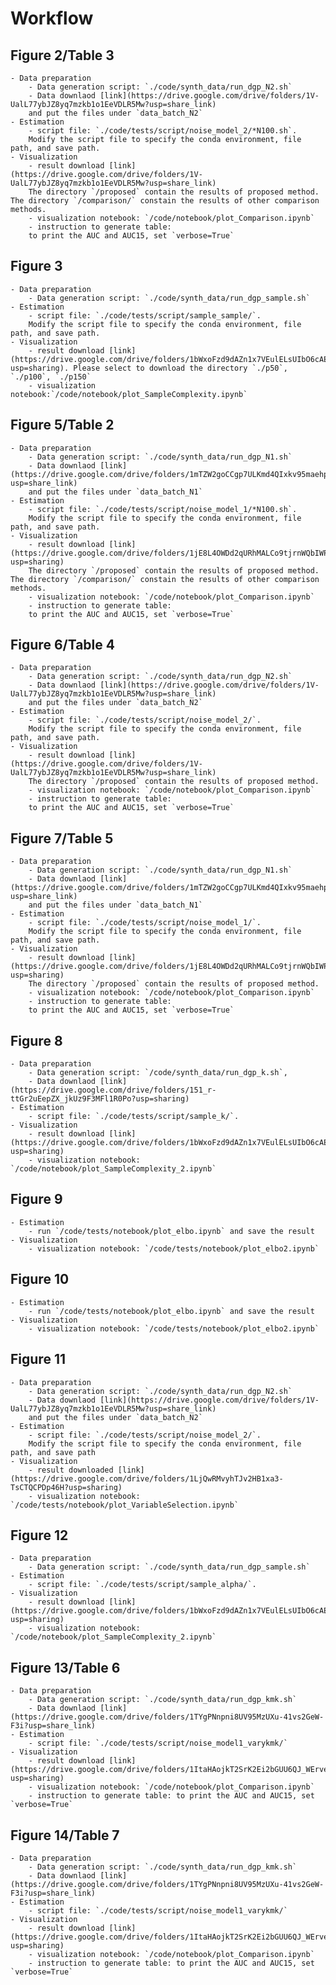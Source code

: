 # Workflow


## Figure 2/Table 3
    - Data preparation
        - Data generation script: `./code/synth_data/run_dgp_N2.sh`
        - Data downlaod [link](https://drive.google.com/drive/folders/1V-UalL77ybJZ8yq7mzkb1o1EeVDLR5Mw?usp=share_link)
        and put the files under `data_batch_N2`
    - Estimation 
        - script file: `./code/tests/script/noise_model_2/*N100.sh`.
        Modify the script file to specify the conda environment, file path, and save path.
    - Visualization
        - result download [link](https://drive.google.com/drive/folders/1V-UalL77ybJZ8yq7mzkb1o1EeVDLR5Mw?usp=share_link)
        The directory `/proposed` contain the results of proposed method. The directory `/comparison/` constain the results of other comparison methods. 
        - visualization notebook: `/code/notebook/plot_Comparison.ipynb`
        - instruction to generate table:
        to print the AUC and AUC15, set `verbose=True`

## Figure 3
    - Data preparation
        - Data generation script: `./code/synth_data/run_dgp_sample.sh`
    - Estimation 
        - script file: `./code/tests/script/sample_sample/`.
        Modify the script file to specify the conda environment, file path, and save path.
    - Visualization
        - result download [link](https://drive.google.com/drive/folders/1bWxoFzd9dAZn1x7VEulELsUIbO6cAEfk?usp=sharing). Please select to download the directory `./p50`, `./p100`, `./p150` 
        - visualization notebook:`/code/notebook/plot_SampleComplexity.ipynb`

## Figure 5/Table 2
    - Data preparation
        - Data generation script: `./code/synth_data/run_dgp_N1.sh`
        - Data downlaod [link](https://drive.google.com/drive/folders/1mTZW2goCCgp7ULKmd4QIxkv95maehpSI?usp=share_link)
        and put the files under `data_batch_N1`
    - Estimation 
        - script file: `./code/tests/script/noise_model_1/*N100.sh`.
        Modify the script file to specify the conda environment, file path, and save path.
    - Visualization
        - result download [link](https://drive.google.com/drive/folders/1jE8L4OWDd2qURhMALCo9tjrnWQbIWP8u?usp=sharing)
        The directory `/proposed` contain the results of proposed method. The directory `/comparison/` constain the results of other comparison methods. 
        - visualization notebook: `/code/notebook/plot_Comparison.ipynb`
        - instruction to generate table:
        to print the AUC and AUC15, set `verbose=True`

## Figure 6/Table 4
    - Data preparation
        - Data generation script: `./code/synth_data/run_dgp_N2.sh`
        - Data downlaod [link](https://drive.google.com/drive/folders/1V-UalL77ybJZ8yq7mzkb1o1EeVDLR5Mw?usp=share_link)
        and put the files under `data_batch_N2`
    - Estimation 
        - script file: `./code/tests/script/noise_model_2/`.
        Modify the script file to specify the conda environment, file path, and save path.
    - Visualization
        - result download [link](https://drive.google.com/drive/folders/1V-UalL77ybJZ8yq7mzkb1o1EeVDLR5Mw?usp=share_link)
        The directory `/proposed` contain the results of proposed method. 
        - visualization notebook: `/code/notebook/plot_Comparison.ipynb`
        - instruction to generate table:
        to print the AUC and AUC15, set `verbose=True`

## Figure 7/Table 5
    - Data preparation
        - Data generation script: `./code/synth_data/run_dgp_N1.sh`
        - Data downlaod [link](https://drive.google.com/drive/folders/1mTZW2goCCgp7ULKmd4QIxkv95maehpSI?usp=share_link)
        and put the files under `data_batch_N1`
    - Estimation 
        - script file: `./code/tests/script/noise_model_1/`.
        Modify the script file to specify the conda environment, file path, and save path.
    - Visualization
        - result download [link](https://drive.google.com/drive/folders/1jE8L4OWDd2qURhMALCo9tjrnWQbIWP8u?usp=sharing)
        The directory `/proposed` contain the results of proposed method. 
        - visualization notebook: `/code/notebook/plot_Comparison.ipynb`
        - instruction to generate table:
        to print the AUC and AUC15, set `verbose=True`

## Figure 8
    - Data preparation
        - Data generation script: `/code/synth_data/run_dgp_k.sh`,
        - Data downlaod [link](https://drive.google.com/drive/folders/151_r-ttGr2uEepZX_jkUz9F3MFl1R0Po?usp=sharing)
    - Estimation 
        - script file: `./code/tests/script/sample_k/`.
    - Visualization
        - result download [link](https://drive.google.com/drive/folders/1bWxoFzd9dAZn1x7VEulELsUIbO6cAEfk?usp=sharing) 
        - visualization notebook: `/code/notebook/plot_SampleComplexity_2.ipynb`
## Figure 9
    - Estimation 
        - run `/code/tests/notebook/plot_elbo.ipynb` and save the result
    - Visualization
        - visualization notebook: `/code/tests/notebook/plot_elbo2.ipynb`
## Figure 10
    - Estimation 
        - run `/code/tests/notebook/plot_elbo.ipynb` and save the result
    - Visualization
        - visualization notebook: `/code/tests/notebook/plot_elbo2.ipynb`
## Figure 11
    - Data preparation
        - Data generation script: `./code/synth_data/run_dgp_N2.sh`
        - Data downlaod [link](https://drive.google.com/drive/folders/1V-UalL77ybJZ8yq7mzkb1o1EeVDLR5Mw?usp=share_link)
        and put the files under `data_batch_N2`
    - Estimation 
        - script file: `./code/tests/script/noise_model_2/`.
        Modify the script file to specify the conda environment, file path, and save path
    - Visualization
        - result downloaded [link](https://drive.google.com/drive/folders/1LjQwRMvyhTJv2HB1xa3-TsCTQCPDp46H?usp=sharing)
        - visualization notebook: `/code/tests/notebook/plot_VariableSelection.ipynb`
## Figure 12
    - Data preparation
        - Data generation script: `./code/synth_data/run_dgp_sample.sh`
    - Estimation 
        - script file: `./code/tests/script/sample_alpha/`.
    - Visualization
        - result download [link](https://drive.google.com/drive/folders/1bWxoFzd9dAZn1x7VEulELsUIbO6cAEfk?usp=sharing) 
        - visualization notebook: `/code/notebook/plot_SampleComplexity_2.ipynb`


## Figure 13/Table 6
    - Data preparation
        - Data generation script: `./code/synth_data/run_dgp_kmk.sh`
        - Data downlaod [link](https://drive.google.com/drive/folders/1TYgPNnpni8UV95MzUXu-41vs2GeW-F3i?usp=share_link)
    - Estimation 
        - script file: `./code/tests/script/noise_model1_varykmk/`
    - Visualization
        - result download [link](https://drive.google.com/drive/folders/1ItaHAojkT2SrK2Ei2bGUU6QJ_WErvej9?usp=sharing)
        - visualization notebook: `/code/notebook/plot_Comparison.ipynb`
        - instruction to generate table: to print the AUC and AUC15, set `verbose=True`
## Figure 14/Table 7
    - Data preparation
        - Data generation script: `./code/synth_data/run_dgp_kmk.sh`
        - Data downlaod [link](https://drive.google.com/drive/folders/1TYgPNnpni8UV95MzUXu-41vs2GeW-F3i?usp=share_link)
    - Estimation 
        - script file: `./code/tests/script/noise_model1_varykmk/`
    - Visualization
        - result download [link](https://drive.google.com/drive/folders/1ItaHAojkT2SrK2Ei2bGUU6QJ_WErvej9?usp=sharing)
        - visualization notebook: `/code/notebook/plot_Comparison.ipynb`
        - instruction to generate table: to print the AUC and AUC15, set `verbose=True`
